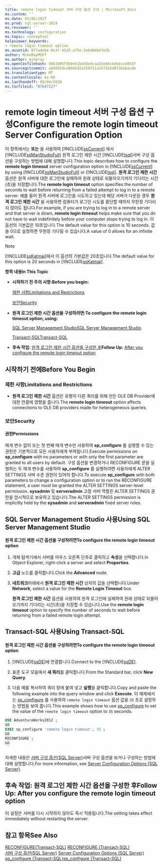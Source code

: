 ```yaml
---
title: remote login timeout 서버 구성 옵션 구성 | Microsoft Docs
ms.custom: ''
ms.date: 03/06/2017
ms.prod: sql-server-2014
ms.reviewer: ''
ms.technology: configuration
ms.topic: conceptual
helpviewer_keywords:
- remote login timeout option
ms.assetid: 077adebe-0e3f-42a5-a75e-5e6d04847e2b
author: MikeRayMSFT
ms.author: mikeray
ms.openlocfilehash: 58b3405f9b0e51bd43edcaa31e84c8ebbcc48547
ms.sourcegitcommit: ad4d92dce894592a259721a1571b1d8736abacdb
ms.translationtype: MT
ms.contentlocale: ko-KR
ms.lasthandoff: 08/04/2020
ms.locfileid: "87647227"
---
```

# <a name="configure-the-remote-login-timeout-server-configuration-option"></a><span data-ttu-id="93285-102">remote login timeout 서버 구성 옵션 구성</span><span class="sxs-lookup"><span data-stu-id="93285-102">Configure the remote login timeout Server Configuration Option</span></span>
  <span data-ttu-id="93285-103">이 항목에서는 **또는** 을 사용하여 [!INCLUDE[ssCurrent](../../includes/sscurrent-md.md)] 에서 [!INCLUDE[ssManStudioFull](../../includes/ssmanstudiofull-md.md)] 원격 로그인 제한 시간 [!INCLUDE[tsql](../../includes/tsql-md.md)]서버 구성 옵션을 구성하는 방법에 대해 설명합니다.</span><span class="sxs-lookup"><span data-stu-id="93285-103">This topic describes how to configure the **remote login timeout** server configuration option in [!INCLUDE[ssCurrent](../../includes/sscurrent-md.md)] by using [!INCLUDE[ssManStudioFull](../../includes/ssmanstudiofull-md.md)] or [!INCLUDE[tsql](../../includes/tsql-md.md)].</span></span> <span data-ttu-id="93285-104">**원격 로그인 제한 시간** 옵션은 원격 서버에 대한 로그인에 실패하여 원래 상태로 되돌아오기까지 기다리는 시간(초)을 지정합니다.</span><span class="sxs-lookup"><span data-stu-id="93285-104">The **remote login timeout** option specifies the number of seconds to wait before returning from a failed attempt to log in to a remote server.</span></span> <span data-ttu-id="93285-105">예를 들어 원격 서버에 로그인을 시도하고 있는데 해당 서버가 다운된 경우 **원격 로그인 제한 시간** 을 사용하면 컴퓨터가 로그인 시도를 중단할 때까지 무한정 기다리지 않아도 됩니다.</span><span class="sxs-lookup"><span data-stu-id="93285-105">For example, if you are trying to log in to a remote server and that server is down, **remote login timeout** helps make sure that you do not have to wait indefinitely before your computer stops trying to log in.</span></span> <span data-ttu-id="93285-106">이 옵션의 기본값은 10초입니다.</span><span class="sxs-lookup"><span data-stu-id="93285-106">The default value for this option is 10 seconds.</span></span> <span data-ttu-id="93285-107">값을 0으로 설정하면 무한정 기다릴 수 있습니다.</span><span class="sxs-lookup"><span data-stu-id="93285-107">A value of 0 allows for an infinite wait.</span></span>  
  
> [!NOTE]  
>  <span data-ttu-id="93285-108">[!INCLUDE[ssKatmai](../../includes/sskatmai-md.md)]에서 이 옵션의 기본값은 20초입니다.</span><span class="sxs-lookup"><span data-stu-id="93285-108">The default value for this option is 20 seconds in [!INCLUDE[ssKatmai](../../includes/sskatmai-md.md)].</span></span>  
  
 <span data-ttu-id="93285-109">**항목 내용**</span><span class="sxs-lookup"><span data-stu-id="93285-109">**In This Topic**</span></span>  
  
-   <span data-ttu-id="93285-110">**시작하기 전 주의 사항:**</span><span class="sxs-lookup"><span data-stu-id="93285-110">**Before you begin:**</span></span>  
  
     [<span data-ttu-id="93285-111">제한 사항</span><span class="sxs-lookup"><span data-stu-id="93285-111">Limitations and Restrictions</span></span>](#Restrictions)  
  
     [<span data-ttu-id="93285-112">보안</span><span class="sxs-lookup"><span data-stu-id="93285-112">Security</span></span>](#Security)  
  
-   <span data-ttu-id="93285-113">**원격 로그인 제한 시간 옵션을 구성하려면:**</span><span class="sxs-lookup"><span data-stu-id="93285-113">**To configure the remote login timeout option, using:**</span></span>  
  
     [<span data-ttu-id="93285-114">SQL Server Management Studio</span><span class="sxs-lookup"><span data-stu-id="93285-114">SQL Server Management Studio</span></span>](#SSMSProcedure)  
  
     [<span data-ttu-id="93285-115">Transact-SQL</span><span class="sxs-lookup"><span data-stu-id="93285-115">Transact-SQL</span></span>](#TsqlProcedure)  
  
-   <span data-ttu-id="93285-116">**후속 작업:**  [원격 로그인 제한 시간 옵션을 구성한 후](#FollowUp)</span><span class="sxs-lookup"><span data-stu-id="93285-116">**Follow Up:**  [After you configure the remote login timeout option](#FollowUp)</span></span>  
  
##  <a name="before-you-begin"></a><a name="BeforeYouBegin"></a> <span data-ttu-id="93285-117">시작하기 전에</span><span class="sxs-lookup"><span data-stu-id="93285-117">Before You Begin</span></span>  
  
###  <a name="limitations-and-restrictions"></a><a name="Restrictions"></a> <span data-ttu-id="93285-118">제한 사항</span><span class="sxs-lookup"><span data-stu-id="93285-118">Limitations and Restrictions</span></span>  
  
-   <span data-ttu-id="93285-119">**원격 로그인 제한 시간** 옵션은 유형이 다른 쿼리를 위해 만든 OLE DB Provider에 대한 연결에 영향을 줍니다.</span><span class="sxs-lookup"><span data-stu-id="93285-119">The **remote login timeout** option affects connections to OLE DB providers made for heterogeneous queries.</span></span>  
  
###  <a name="security"></a><a name="Security"></a> <span data-ttu-id="93285-120">보안</span><span class="sxs-lookup"><span data-stu-id="93285-120">Security</span></span>  
  
####  <a name="permissions"></a><a name="Permissions"></a> <span data-ttu-id="93285-121">권한</span><span class="sxs-lookup"><span data-stu-id="93285-121">Permissions</span></span>  
 <span data-ttu-id="93285-122">매개 변수 없이 또는 첫 번째 매개 변수만 사용하여 **sp_configure** 를 실행할 수 있는 권한은 기본적으로 모든 사용자에게 부여됩니다.</span><span class="sxs-lookup"><span data-stu-id="93285-122">Execute permissions on **sp_configure** with no parameters or with only the first parameter are granted to all users by default.</span></span> <span data-ttu-id="93285-123">구성 옵션을 변경하거나 RECONFIGURE 문을 실행하는 두 매개 변수를 사용하여 **sp_configure** 를 실행하려면 사용자에게 ALTER SETTINGS 서버 수준 권한이 있어야 합니다.</span><span class="sxs-lookup"><span data-stu-id="93285-123">To execute **sp_configure** with both parameters to change a configuration option or to run the RECONFIGURE statement, a user must be granted the ALTER SETTINGS server-level permission.</span></span> <span data-ttu-id="93285-124">**sysadmin** 및 **serveradmin** 고정 서버 역할은 ALTER SETTINGS 권한을 암시적으로 보유하고 있습니다.</span><span class="sxs-lookup"><span data-stu-id="93285-124">The ALTER SETTINGS permission is implicitly held by the **sysadmin** and **serveradmin** fixed server roles.</span></span>  
  
##  <a name="using-sql-server-management-studio"></a><a name="SSMSProcedure"></a> <span data-ttu-id="93285-125">SQL Server Management Studio 사용</span><span class="sxs-lookup"><span data-stu-id="93285-125">Using SQL Server Management Studio</span></span>  
  
#### <a name="to-configure-the-remote-login-timeout-option"></a><span data-ttu-id="93285-126">원격 로그인 제한 시간 옵션을 구성하려면</span><span class="sxs-lookup"><span data-stu-id="93285-126">To configure the remote login timeout option</span></span>  
  
1.  <span data-ttu-id="93285-127">개체 탐색기에서 서버를 마우스 오른쪽 단추로 클릭하고 **속성**을 선택합니다.</span><span class="sxs-lookup"><span data-stu-id="93285-127">In Object Explorer, right-click a server and select **Properties**.</span></span>  
  
2.  <span data-ttu-id="93285-128">**고급** 노드를 클릭합니다.</span><span class="sxs-lookup"><span data-stu-id="93285-128">Click the **Advanced** node.</span></span>  
  
3.  <span data-ttu-id="93285-129">**네트워크**아래에서 **원격 로그인 제한 시간** 상자의 값을 선택합니다.</span><span class="sxs-lookup"><span data-stu-id="93285-129">Under **Network**, select a value for the **Remote Login Timeout** box.</span></span>  
  
     <span data-ttu-id="93285-130">**원격 로그인 제한 시간** 옵션을 사용하여 원격 로그인에 실패하여 원래 상태로 되돌아오기까지 기다리는 시간(초)을 지정할 수 있습니다.</span><span class="sxs-lookup"><span data-stu-id="93285-130">Use the **remote login timeout** option to specify the number of seconds to wait before returning from a failed remote login attempt.</span></span>  
  
##  <a name="using-transact-sql"></a><a name="TsqlProcedure"></a> <span data-ttu-id="93285-131">Transact-SQL 사용</span><span class="sxs-lookup"><span data-stu-id="93285-131">Using Transact-SQL</span></span>  
  
#### <a name="to-configure-the-remote-login-timeout-option"></a><span data-ttu-id="93285-132">원격 로그인 제한 시간 옵션을 구성하려면</span><span class="sxs-lookup"><span data-stu-id="93285-132">To configure the remote login timeout option</span></span>  
  
1.  <span data-ttu-id="93285-133">[!INCLUDE[ssDE](../../includes/ssde-md.md)]에 연결합니다.</span><span class="sxs-lookup"><span data-stu-id="93285-133">Connect to the [!INCLUDE[ssDE](../../includes/ssde-md.md)].</span></span>  
  
2.  <span data-ttu-id="93285-134">표준 도구 모음에서 **새 쿼리**를 클릭합니다.</span><span class="sxs-lookup"><span data-stu-id="93285-134">From the Standard bar, click **New Query**.</span></span>  
  
3.  <span data-ttu-id="93285-135">다음 예를 복사하여 쿼리 창에 붙여 넣고 **실행**을 클릭합니다.</span><span class="sxs-lookup"><span data-stu-id="93285-135">Copy and paste the following example into the query window and click **Execute**.</span></span> <span data-ttu-id="93285-136">이 예제에서는 [sp_configure](/sql/relational-databases/system-stored-procedures/sp-configure-transact-sql) 를 사용하여 `remote login timeout` 옵션 값을 `35` 초로 설정하는 방법을 보여 줍니다.</span><span class="sxs-lookup"><span data-stu-id="93285-136">This example shows how to use [sp_configure](/sql/relational-databases/system-stored-procedures/sp-configure-transact-sql) to set the value of the `remote login timeout` option to `35` seconds.</span></span>  
  
```sql  
USE AdventureWorks2012 ;  
GO  
EXEC sp_configure 'remote login timeout', 35 ;  
GO  
RECONFIGURE ;  
GO  
  
```  
  
 <span data-ttu-id="93285-137">자세한 내용은 [서버 구성 옵션&#40;SQL Server&#41;](server-configuration-options-sql-server.md)서버 구성 옵션을 보거나 구성하는 방법에 대해 설명합니다.</span><span class="sxs-lookup"><span data-stu-id="93285-137">For more information, see [Server Configuration Options &#40;SQL Server&#41;](server-configuration-options-sql-server.md).</span></span>  
  
##  <a name="follow-up-after-you-configure-the-remote-login-timeout-option"></a><a name="FollowUp"></a> <span data-ttu-id="93285-138">후속 작업: 원격 로그인 제한 시간 옵션을 구성한 후</span><span class="sxs-lookup"><span data-stu-id="93285-138">Follow Up: After you configure the remote login timeout option</span></span>  
 <span data-ttu-id="93285-139">이 설정은 서버를 다시 시작하지 않아도 즉시 적용됩니다.</span><span class="sxs-lookup"><span data-stu-id="93285-139">The setting takes effect immediately without restarting the server.</span></span>  
  
## <a name="see-also"></a><span data-ttu-id="93285-140">참고 항목</span><span class="sxs-lookup"><span data-stu-id="93285-140">See Also</span></span>  
 <span data-ttu-id="93285-141">[RECONFIGURE&#40;Transact-SQL&#41;](/sql/t-sql/language-elements/reconfigure-transact-sql) </span><span class="sxs-lookup"><span data-stu-id="93285-141">[RECONFIGURE &#40;Transact-SQL&#41;](/sql/t-sql/language-elements/reconfigure-transact-sql) </span></span>  
 <span data-ttu-id="93285-142">[서버 구성 옵션&#40;SQL Server&#41;](server-configuration-options-sql-server.md) </span><span class="sxs-lookup"><span data-stu-id="93285-142">[Server Configuration Options &#40;SQL Server&#41;](server-configuration-options-sql-server.md) </span></span>  
 [<span data-ttu-id="93285-143">sp_configure &#40;Transact-SQL&#41;</span><span class="sxs-lookup"><span data-stu-id="93285-143">sp_configure &#40;Transact-SQL&#41;</span></span>](/sql/relational-databases/system-stored-procedures/sp-configure-transact-sql)  
  
  

